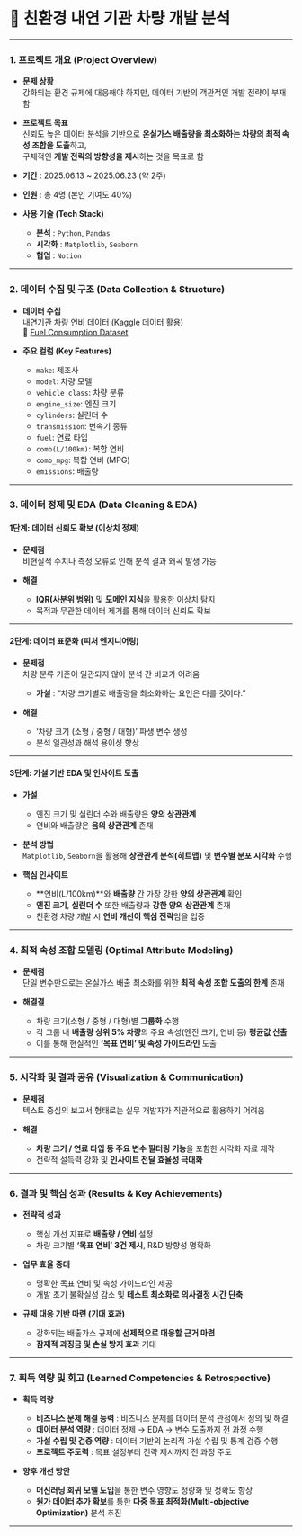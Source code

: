 # 🚗 **친환경 내연 기관 차량 개발 분석**

---

### **1. 프로젝트 개요 (Project Overview)**

- **문제 상황**  
  강화되는 환경 규제에 대응해야 하지만, 데이터 기반의 객관적인 개발 전략이 부재함

- **프로젝트 목표**  
  신뢰도 높은 데이터 분석을 기반으로 **온실가스 배출량을 최소화하는 차량의 최적 속성 조합을 도출**하고,  
  구체적인 **개발 전략의 방향성을 제시**하는 것을 목표로 함

- **기간** : 2025.06.13 ~ 2025.06.23 (약 2주)  
- **인원** : 총 4명 (본인 기여도 40%)  
- **사용 기술 (Tech Stack)**  
  - **분석** : `Python`, `Pandas`  
  - **시각화** : `Matplotlib`, `Seaborn`  
  - **협업** : `Notion`

---

### **2. 데이터 수집 및 구조 (Data Collection & Structure)**

- **데이터 수집**  
  내연기관 차량 연비 데이터 (Kaggle 데이터 활용)  
  🔗 [Fuel Consumption Dataset](https://www.kaggle.com/datasets/ahmettyilmazz/fuel-consumption/data)

- **주요 컬럼 (Key Features)**  
  - `make`: 제조사  
  - `model`: 차량 모델  
  - `vehicle_class`: 차량 분류  
  - `engine_size`: 엔진 크기  
  - `cylinders`: 실린더 수  
  - `transmission`: 변속기 종류  
  - `fuel`: 연료 타입  
  - `comb(L/100km)`: 복합 연비  
  - `comb_mpg`: 복합 연비 (MPG)  
  - `emissions`: 배출량  

---

### **3. 데이터 정제 및 EDA (Data Cleaning & EDA)**

#### **1단계: 데이터 신뢰도 확보 (이상치 정제)**

- **문제점**  
  비현실적 수치나 측정 오류로 인해 분석 결과 왜곡 발생 가능

- **해결**  
  - **IQR(사분위 범위)** 및 **도메인 지식**을 활용한 이상치 탐지  
  - 목적과 무관한 데이터 제거를 통해 데이터 신뢰도 확보  

---

#### **2단계: 데이터 표준화 (피처 엔지니어링)**

- **문제점**  
  차량 분류 기준이 일관되지 않아 분석 간 비교가 어려움  
  - **가설** : “차량 크기별로 배출량을 최소화하는 요인은 다를 것이다.”

- **해결**  
  - ‘차량 크기 (소형 / 중형 / 대형)’ 파생 변수 생성  
  - 분석 일관성과 해석 용이성 향상  

---

#### **3단계: 가설 기반 EDA 및 인사이트 도출**

- **가설**  
  - 엔진 크기 및 실린더 수와 배출량은 **양의 상관관계**  
  - 연비와 배출량은 **음의 상관관계** 존재  

- **분석 방법**  
  `Matplotlib`, `Seaborn`을 활용해 **상관관계 분석(히트맵)** 및 **변수별 분포 시각화** 수행

- **핵심 인사이트**
  - **연비(L/100km)**와 **배출량** 간 가장 강한 **양의 상관관계** 확인  
  - **엔진 크기**, **실린더 수** 또한 배출량과 **강한 양의 상관관계** 존재  
  - 친환경 차량 개발 시 **연비 개선이 핵심 전략**임을 입증  

---

### **4. 최적 속성 조합 모델링 (Optimal Attribute Modeling)**

- **문제점**  
  단일 변수만으로는 온실가스 배출 최소화를 위한 **최적 속성 조합 도출의 한계** 존재  

- **해결결**  
  - 차량 크기(소형 / 중형 / 대형)별 **그룹화** 수행  
  - 각 그룹 내 **배출량 상위 5% 차량**의 주요 속성(엔진 크기, 연비 등) **평균값 산출**  
  - 이를 통해 현실적인 **‘목표 연비’ 및 속성 가이드라인** 도출  

---

### **5. 시각화 및 결과 공유 (Visualization & Communication)**

- **문제점**  
  텍스트 중심의 보고서 형태로는 실무 개발자가 직관적으로 활용하기 어려움  

- **해결**  
  - **차량 크기 / 연료 타입 등 주요 변수 필터링 기능**을 포함한 시각화 자료 제작  
  - 전략적 설득력 강화 및 **인사이트 전달 효율성 극대화**  

---

### **6. 결과 및 핵심 성과 (Results & Key Achievements)**

- **전략적 성과**
  - 핵심 개선 지표로 **배출량 / 연비** 설정  
  - 차량 크기별 **‘목표 연비’ 3건 제시**, R&D 방향성 명확화  

- **업무 효율 증대**
  - 명확한 목표 연비 및 속성 가이드라인 제공  
  - 개발 초기 불확실성 감소 및 **테스트 최소화로 의사결정 시간 단축**  

- **규제 대응 기반 마련 (기대 효과)**
  - 강화되는 배출가스 규제에 **선제적으로 대응할 근거 마련**  
  - **잠재적 과징금 및 손실 방지 효과** 기대  

---

### **7. 획득 역량 및 회고 (Learned Competencies & Retrospective)**

- **획득 역량**
  - **비즈니스 문제 해결 능력** : 비즈니스 문제를 데이터 분석 관점에서 정의 및 해결  
  - **데이터 분석 역량** : 데이터 정제 → EDA → 변수 도출까지 전 과정 수행  
  - **가설 수립 및 검증 역량** : 데이터 기반의 논리적 가설 수립 및 통계 검증 수행  
  - **프로젝트 주도력** : 목표 설정부터 전략 제시까지 전 과정 주도  

- **향후 개선 방안**
  - **머신러닝 회귀 모델 도입**을 통한 변수 영향도 정량화 및 정확도 향상  
  - **원가 데이터 추가 확보**를 통한 **다중 목표 최적화(Multi-objective Optimization)** 분석 추진  

---
